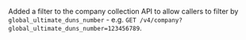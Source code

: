 Added a filter to the company collection API to allow callers to filter by
`global_ultimate_duns_number` - e.g. `GET /v4/company?global_ultimate_duns_number=123456789`.
